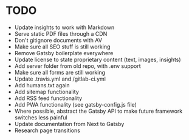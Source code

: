 # TODO

* Update insights to work with Markdown
* Serve static PDF files through a CDN
* Don't gitignore documents with AV
* Make sure all SEO stuff is still working
* Remove Gatsby boilerplate everywhere
* Update license to state proprietary content (text, images, insights)
* Add server folder from old repo, with .env support
* Make sure all forms are still working
* Update .travis.yml and /gitlab-ci.yml
* Add humans.txt again
* Add sitemap functionality
* Add RSS feed functionality
* Add PWA functionality (see gatsby-config.js file)
* Where possible, abstract the Gatsby API to make future framework switches less painful
* Update documentation from Next to Gatsby
* Research page transitions
